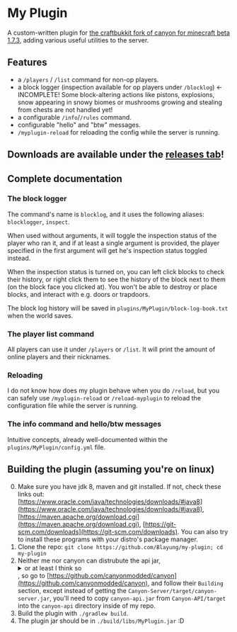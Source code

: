 # My Plugin
A custom-written plugin for [the craftbukkit fork of canyon for minecraft beta 1.7.3](https://github.com/canyonmodded/canyon), adding various useful utilities to the server.

## Features
- a `/players` / `/list` command for non-op players.
- a block logger (inspection available for op players under `/blocklog`) <- INCOMPLETE! Some block-altering actions like pistons, explosions, snow appearing in snowy biomes or mushrooms growing and stealing from chests are not handled yet!
- a configurable `/info`/`/rules` command.
- configurable "hello" and "btw" messages.
- `/myplugin-reload` for reloading the config while the server is running.

## Downloads are available under the [releases tab](https://github.com/Blayung/my-plugin/releases)!

## Complete documentation
### The block logger
The command's name is `blocklog`, and it uses the following aliases: `blocklogger`, `inspect`.  
  
When used without arguments, it will toggle the inspection status of the player who ran it, and if at least a single argument is provided, the player specified in the first argument will get he's inspection status toggled instead.  
  
When the inspection status is turned on, you can left click blocks to check their history, or right click them to see the history of the block next to them (on the block face you clicked at). You won't be able to destroy or place blocks, and interact with e.g. doors or trapdoors.  
  
The block log history will be saved in `plugins/MyPlugin/block-log-book.txt` when the world saves.

### The player list command
All players can use it under `/players` or `/list`. It will print the amount of online players and their nicknames.

### Reloading
I do not know how does my plugin behave when you do `/reload`, but you can safely use `/myplugin-reload` or `/reload-myplugin` to reload the configuration file while the server is running.

### The info command and hello/btw messages
Intuitive concepts, already well-documented within the `plugins/MyPlugin/config.yml` file.

## Building the plugin (assuming you're on linux)
0. Make sure you have jdk 8, maven and git installed. If not, check these links out: [https://www.oracle.com/java/technologies/downloads/#java8](https://www.oracle.com/java/technologies/downloads/#java8), [https://maven.apache.org/download.cgi](https://maven.apache.org/download.cgi), [https://git-scm.com/downloads](https://git-scm.com/downloads). You can also try to install these programs with your distro's package manager.
1. Clone the repo: `git clone https://github.com/Blayung/my-plugin; cd my-plugin`
2. Neither me nor canyon can distrubute the api jar, <details><summary>or at least I think so</summary> because they say `Due to legal issues from cb, we can not really set this as default or post builds here. You can download them Here. Or check our discord when jenkins fails to login and properly build.` in their repository</details>, so go to [https://github.com/canyonmodded/canyon](https://github.com/canyonmodded/canyon), and follow their `Building` section, except instead of getting the `Canyon-Server/target/canyon-server.jar`, you'll need to copy `canyon-api.jar` from `Canyon-API/target` into the `canyon-api` directory inside of my repo.
4. Build the plugin with `./gradlew build`.
5. The plugin jar should be in `./build/libs/MyPlugin.jar` :D
